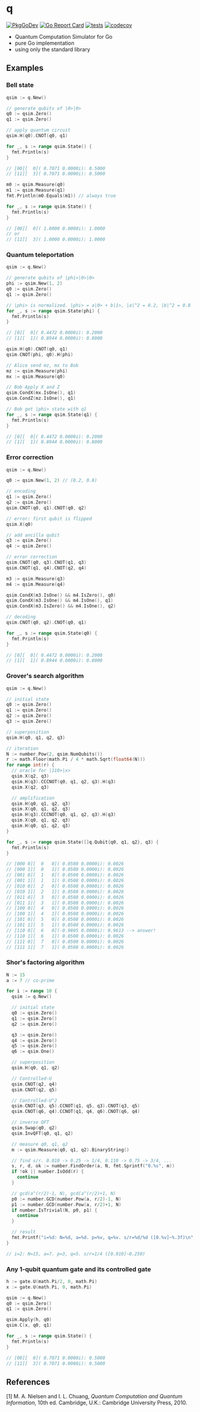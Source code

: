 # q

[![PkgGoDev](https://pkg.go.dev/badge/github.com/itsubaki/q)](https://pkg.go.dev/github.com/itsubaki/q)
[![Go Report Card](https://goreportcard.com/badge/github.com/itsubaki/q?style=flat-square)](https://goreportcard.com/report/github.com/itsubaki/q)
[![tests](https://github.com/itsubaki/q/workflows/tests/badge.svg)](https://github.com/itsubaki/q/actions)
[![codecov](https://codecov.io/gh/itsubaki/q/branch/main/graph/badge.svg?token=iNccCs1Tez)](https://codecov.io/gh/itsubaki/q)

- Quantum Computation Simulator for Go
- pure Go implementation
- using only the standard library

## Examples

### Bell state

```go
qsim := q.New()

// generate qubits of |0>|0>
q0 := qsim.Zero()
q1 := qsim.Zero()

// apply quantum circuit
qsim.H(q0).CNOT(q0, q1)

for _, s := range qsim.State() {
  fmt.Println(s)
}

// [00][  0]( 0.7071 0.0000i): 0.5000
// [11][  3]( 0.7071 0.0000i): 0.5000

m0 := qsim.Measure(q0)
m1 := qsim.Measure(q1)
fmt.Println(m0.Equals(m1)) // always true

for _, s := range qsim.State() {
  fmt.Println(s)
}

// [00][  0]( 1.0000 0.0000i): 1.0000
// or
// [11][  3]( 1.0000 0.0000i): 1.0000
```

### Quantum teleportation

```go
qsim := q.New()

// generate qubits of |phi>|0>|0>
phi := qsim.New(1, 2)
q0 := qsim.Zero()
q1 := qsim.Zero()

// |phi> is normalized. |phi> = a|0> + b|1>, |a|^2 = 0.2, |b|^2 = 0.8
for _, s := range qsim.State(phi) {
  fmt.Println(s)
}

// [0][  0]( 0.4472 0.0000i): 0.2000
// [1][  1]( 0.8944 0.0000i): 0.8000

qsim.H(q0).CNOT(q0, q1)
qsim.CNOT(phi, q0).H(phi)

// Alice send mz, mx to Bob
mz := qsim.Measure(phi)
mx := qsim.Measure(q0)

// Bob Apply X and Z
qsim.CondX(mx.IsOne(), q1)
qsim.CondZ(mz.IsOne(), q1)

// Bob got |phi> state with q1
for _, s := range qsim.State(q1) {
  fmt.Println(s)
}

// [0][  0]( 0.4472 0.0000i): 0.2000
// [1][  1]( 0.8944 0.0000i): 0.8000
```

### Error correction

```go
qsim := q.New()

q0 := qsim.New(1, 2) // (0.2, 0.8)

// encoding
q1 := qsim.Zero()
q2 := qsim.Zero()
qsim.CNOT(q0, q1).CNOT(q0, q2)

// error: first qubit is flipped
qsim.X(q0)

// add ancilla qubit
q3 := qsim.Zero()
q4 := qsim.Zero()

// error correction
qsim.CNOT(q0, q3).CNOT(q1, q3)
qsim.CNOT(q1, q4).CNOT(q2, q4)

m3 := qsim.Measure(q3)
m4 := qsim.Measure(q4)

qsim.CondX(m3.IsOne() && m4.IsZero(), q0)
qsim.CondX(m3.IsOne() && m4.IsOne(), q1)
qsim.CondX(m3.IsZero() && m4.IsOne(), q2)

// decoding
qsim.CNOT(q0, q2).CNOT(q0, q1)

for _, s := range qsim.State(q0) {
  fmt.Println(s)
}

// [0][  0]( 0.4472 0.0000i): 0.2000
// [1][  1]( 0.8944 0.0000i): 0.8000
```

### Grover's search algorithm

```go
qsim := q.New()

// initial state
q0 := qsim.Zero()
q1 := qsim.Zero()
q2 := qsim.Zero()
q3 := qsim.Zero()

// superposition
qsim.H(q0, q1, q2, q3)

// iteration
N := number.Pow(2, qsim.NumQubits())
r := math.Floor(math.Pi / 4 * math.Sqrt(float64(N)))
for range int(r) {
  // oracle for |110>|x>
  qsim.X(q2, q3)
  qsim.H(q3).CCCNOT(q0, q1, q2, q3).H(q3)
  qsim.X(q2, q3)

  // amplification
  qsim.H(q0, q1, q2, q3)
  qsim.X(q0, q1, q2, q3)
  qsim.H(q3).CCCNOT(q0, q1, q2, q3).H(q3)
  qsim.X(q0, q1, q2, q3)
  qsim.H(q0, q1, q2, q3)
}

for _, s := range qsim.State([]q.Qubit{q0, q1, q2}, q3) {
  fmt.Println(s)
}

// [000 0][  0   0]( 0.0508 0.0000i): 0.0026
// [000 1][  0   1]( 0.0508 0.0000i): 0.0026
// [001 0][  1   0]( 0.0508 0.0000i): 0.0026
// [001 1][  1   1]( 0.0508 0.0000i): 0.0026
// [010 0][  2   0]( 0.0508 0.0000i): 0.0026
// [010 1][  2   1]( 0.0508 0.0000i): 0.0026
// [011 0][  3   0]( 0.0508 0.0000i): 0.0026
// [011 1][  3   1]( 0.0508 0.0000i): 0.0026
// [100 0][  4   0]( 0.0508 0.0000i): 0.0026
// [100 1][  4   1]( 0.0508 0.0000i): 0.0026
// [101 0][  5   0]( 0.0508 0.0000i): 0.0026
// [101 1][  5   1]( 0.0508 0.0000i): 0.0026
// [110 0][  6   0](-0.9805 0.0000i): 0.9613 --> answer!
// [110 1][  6   1]( 0.0508 0.0000i): 0.0026
// [111 0][  7   0]( 0.0508 0.0000i): 0.0026
// [111 1][  7   1]( 0.0508 0.0000i): 0.0026
```

### Shor's factoring algorithm

```go
N := 15
a := 7 // co-prime

for i := range 10 {
  qsim := q.New()

  // initial state
  q0 := qsim.Zero()
  q1 := qsim.Zero()
  q2 := qsim.Zero()

  q3 := qsim.Zero()
  q4 := qsim.Zero()
  q5 := qsim.Zero()
  q6 := qsim.One()

  // superposition
  qsim.H(q0, q1, q2)

  // Controlled-U
  qsim.CNOT(q2, q4)
  qsim.CNOT(q2, q5)

  // Controlled-U^2
  qsim.CNOT(q3, q5).CCNOT(q1, q5, q3).CNOT(q3, q5)
  qsim.CNOT(q6, q4).CCNOT(q1, q4, q6).CNOT(q6, q4)

  // inverse QFT
  qsim.Swap(q0, q2)
  qsim.InvQFT(q0, q1, q2)

  // measure q0, q1, q2
  m := qsim.Measure(q0, q1, q2).BinaryString()

  // find s/r. 0.010 -> 0.25 -> 1/4, 0.110 -> 0.75 -> 3/4, ...
  s, r, d, ok := number.FindOrder(a, N, fmt.Sprintf("0.%s", m))
  if !ok || number.IsOdd(r) {
    continue
  }

  // gcd(a^(r/2)-1, N), gcd(a^(r/2)+1, N)
  p0 := number.GCD(number.Pow(a, r/2)-1, N)
  p1 := number.GCD(number.Pow(a, r/2)+1, N)
  if number.IsTrivial(N, p0, p1) {
    continue
  }

  // result
  fmt.Printf("i=%d: N=%d, a=%d. p=%v, q=%v. s/r=%d/%d ([0.%v]~%.3f)\n", i, N, a, p0, p1, s, r, m, d)
}

// i=2: N=15, a=7. p=3, q=5. s/r=1/4 ([0.010]~0.250)
```

### Any 1-qubit quantum gate and its controlled gate

```go
h := gate.U(math.Pi/2, 0, math.Pi)
x := gate.U(math.Pi, 0, math.Pi)

qsim := q.New()
q0 := qsim.Zero()
q1 := qsim.Zero()

qsim.Apply(h, q0)
qsim.C(x, q0, q1)

for _, s := range qsim.State() {
  fmt.Println(s)
}

// [00][  0]( 0.7071 0.0000i): 0.5000
// [11][  3]( 0.7071 0.0000i): 0.5000
```

## References

[1] M. A. Nielsen and I. L. Chuang, *Quantum Computation and Quantum Information*, 10th ed. Cambridge, U.K.: Cambridge University Press, 2010.
